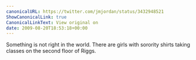 ```yaml
---
canonicalURL: https://twitter.com/jmjordan/status/3432948521
ShowCanonicalLink: true
CanonicalLinkText: View original on
date: 2009-08-20T18:53:18+00:00
---
```

Something is not right in the world. There are girls with sorority shirts taking classes on the second floor of Riggs.
